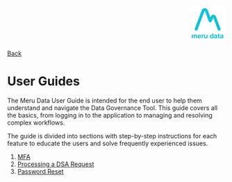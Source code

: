 <p align="Right">
  <img width="85" height="85" src="../../Media/Images/Logos/Merudata_Logo1.png">
</p>

[Back](../../README.md)


# User Guides

The Meru Data User Guide is intended for the end user to help them understand and navigate the Data Governance Tool. This guide covers all the basics, from logging in to the application to managing and resolving complex workflows. 

The guide is divided into sections with step-by-step instructions for each feature to educate the users and solve frequently experienced issues.  


1. [MFA](MFA.md)
2. [Processing a DSA Request](Processing_a_DSAR_User_Guide.md)
3. [Password Reset](Password_Reset_User.md)